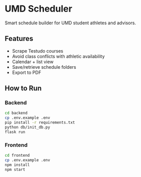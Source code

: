 # UMD Scheduler

Smart schedule builder for UMD student athletes and advisors.

## Features
- Scrape Testudo courses
- Avoid class conflicts with athletic availability
- Calendar + list view
- Save/retrieve schedule folders
- Export to PDF

## How to Run

### Backend
```bash
cd backend
cp .env.example .env
pip install -r requirements.txt
python db/init_db.py
flask run
```

### Frontend
```bash
cd frontend
cp .env.example .env
npm install
npm start
```
